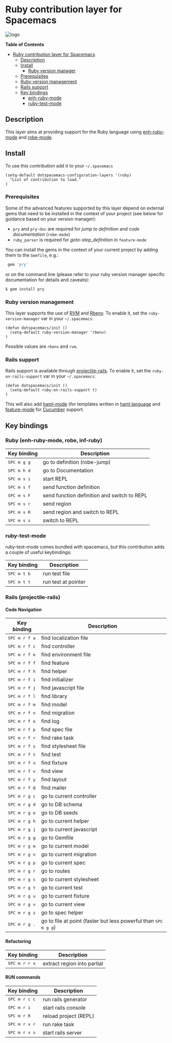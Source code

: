 # Ruby contribution layer for Spacemacs

![logo](img/ruby.gif)

<!-- markdown-toc start - Don't edit this section. Run M-x markdown-toc/generate-toc again -->
**Table of Contents**

- [Ruby contribution layer for Spacemacs](#ruby-contribution-layer-for-spacemacs)
    - [Description](#description)
    - [Install](#install)
        - [Ruby version manager](#ruby-version-manager)
    - [Prerequisites](#prerequisites)
    - [Ruby version management](#ruby-version-management)
    - [Rails support](#rails-support)
   - [Key bindings](#key-bindings)
        - [enh-ruby-mode](#enh-ruby-mode)
        - [ruby-test-mode](#ruby-test-mode)

<!-- markdown-toc end -->

## Description

This layer aims at providing support for the Ruby language using
[enh-ruby-mode][] and [robe-mode][].

## Install

To use this contribution add it to your `~/.spacemacs`

```elisp
(setq-default dotspacemacs-configuration-layers '(ruby)
  "List of contribution to load."
)
```

### Prerequisites

Some of the advanced features supported by this layer depend on external gems
that need to be installed in the context of your project (see below for guidance
based on your version manager):

* `pry` and `pry-doc` are required for *jump to definition* and *code documentation* (`robe-mode`)
* `ruby_parser` is required for *goto-step_definition* in `feature-mode`

You can install the gems in the context of your current project by
adding them to the `Gemfile`, e.g.:

```ruby
 gem 'pry'
```

or on the command line (please refer to your ruby version manager
specific documentation for details and caveats):

```shell
$ gem install pry
```

### Ruby version management

This layer supports the use of [RVM][] and [Rbenv][].
To enable it, set the `ruby-version-manager` var in your `~/.spacemacs`:

```elisp
(defun dotspacemacs/init ()
  (setq-default ruby-version-manager 'rbenv)
)
```

Possible values are `rbenv` and `rvm`.

### Rails support

Rails support is available through [projectile-rails][].
To enable it, set the `ruby-on-rails-support` var in your
`~/.spacemacs`:

```elisp
(defun dotspacemacs/init ()
  (setq-default ruby-on-rails-support t)
)
```

This will also add [haml-mode][] (for templates written in [haml
language](http://haml.info) and [feature-mode][] for
[Cucumber](http://cukes.info) support.

## Key bindings

### Ruby (enh-ruby-mode, robe, inf-ruby)

Key binding          | Description
---------------------|------------
<kbd>SPC m g g</kbd> | go to definition (robe-jump)
<kbd>SPC m h d</kbd> | go to Documentation
<kbd>SPC m s i</kbd> | start REPL
<kbd>SPC m s f</kbd> | send function definition
<kbd>SPC m s F</kbd> | send function definition and switch to REPL
<kbd>SPC m s r</kbd> | send region
<kbd>SPC m s R</kbd> | send region and switch to REPL
<kbd>SPC m s s</kbd> | switch to REPL

### ruby-test-mode

ruby-test-mode comes bundled with spacemacs, but this contribution adds
a couple of useful keybindings:

Key binding          | Description
---------------------|------------
<kbd>SPC m t b</kbd> | run test file
<kbd>SPC m t t</kbd> | run test at pointer

### Rails (projectile-rails)

#### Code Navigation

Key binding            | Description
-----------------------|------------
<kbd>SPC m r f a</kbd> | find localization file
<kbd>SPC m r f c</kbd> | find controller
<kbd>SPC m r f e</kbd> | find environment file
<kbd>SPC m r f f</kbd> | find feature
<kbd>SPC m r f h</kbd> | find helper
<kbd>SPC m r f i</kbd> | find initializer
<kbd>SPC m r f j</kbd> | find javascript file
<kbd>SPC m r f l</kbd> | find library
<kbd>SPC m r f m</kbd> | find model
<kbd>SPC m r f n</kbd> | find migration
<kbd>SPC m r f o</kbd> | find log
<kbd>SPC m r f p</kbd> | find spec file
<kbd>SPC m r f r</kbd> | find rake task
<kbd>SPC m r f s</kbd> | find stylesheet file
<kbd>SPC m r f t</kbd> | find test
<kbd>SPC m r f u</kbd> | find fixture
<kbd>SPC m r f v</kbd> | find view
<kbd>SPC m r f y</kbd> | find layout
<kbd>SPC m r f @</kbd> | find mailer
<kbd>SPC m r g c</kbd> | go to current controller
<kbd>SPC m r g d</kbd> | go to DB schema
<kbd>SPC m r g e</kbd> | go to DB seeds
<kbd>SPC m r g h</kbd> | go to current helper
<kbd>SPC m r g j</kbd> | go to current javascript
<kbd>SPC m r g g</kbd> | go to Gemfile
<kbd>SPC m r g m</kbd> | go to current model
<kbd>SPC m r g n</kbd> | go to current migration
<kbd>SPC m r g p</kbd> | go to current spec
<kbd>SPC m r g r</kbd> | go to routes
<kbd>SPC m r g s</kbd> | go to current stylesheet
<kbd>SPC m r g t</kbd> | go to current test
<kbd>SPC m r g u</kbd> | go to current fixture
<kbd>SPC m r g v</kbd> | go to current view
<kbd>SPC m r g z</kbd> | go to spec helper
<kbd>SPC m r g .</kbd> | go to file at point (faster but less powerful than <kbd>SPC m g g</kbd>)

#### Refactoring

Key binding            | Description
-----------------------|------------
<kbd>SPC m r r x</kbd> | extract region into partial

#### RUN commands

Key binding            | Description
-----------------------|------------
<kbd>SPC m r c c</kbd> | run rails generator
<kbd>SPC m r i</kbd>   | start rails console
<kbd>SPC m r R</kbd>   | reload project (REPL)
<kbd>SPC m r x r</kbd> | run rake task
<kbd>SPC m r x s</kbd> | start rails server


[enh-ruby-mode]: https://github.com/zenspider/enhanced-ruby-mode
[robe-mode]: https://github.com/dgutov/robe
[Rbenv]: https://github.com/sstephenson/rbenv
[RVM]: https://rvm.io/
[projectile-rails]: https://github.com/asok/projectile-rails
[haml-mode]: https://github.com/nex3/haml-mode
[feature-mode]: https://github.com/michaelklishin/cucumber.el
[rspec-mode]: https://github.com/pezra/rspec-mode
